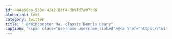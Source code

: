 ```yaml
---
id: 444e56ca-533a-4242-83f4-db9fd7a07cd6
blueprint: text
category: twitter
title: "'@raincoaster Ha, classic Dennis Leary"
caption: '<span class="username username_linked">@<a href="https://twitter.com/raincoaster" title="raincoaster">raincoaster</a></span> Ha, classic Dennis Leary'
---
```

